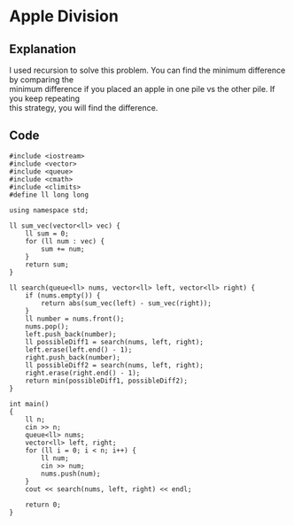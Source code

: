 # Apple Division
## Explanation
I used recursion to solve this problem. You can find the minimum difference by comparing the  
minimum difference if you placed an apple in one pile vs the other pile. If you keep repeating  
this strategy, you will find the difference.
## Code
    #include <iostream>
    #include <vector>
    #include <queue>
    #include <cmath>
    #include <climits>
    #define ll long long

    using namespace std;

    ll sum_vec(vector<ll> vec) {
        ll sum = 0;
        for (ll num : vec) {
            sum += num;
        }
        return sum;
    }

    ll search(queue<ll> nums, vector<ll> left, vector<ll> right) {
        if (nums.empty()) {
            return abs(sum_vec(left) - sum_vec(right));
        }
        ll number = nums.front();
        nums.pop();
        left.push_back(number);
        ll possibleDiff1 = search(nums, left, right);
        left.erase(left.end() - 1);
        right.push_back(number);
        ll possibleDiff2 = search(nums, left, right);
        right.erase(right.end() - 1);
        return min(possibleDiff1, possibleDiff2);
    }

    int main()
    {
        ll n;
        cin >> n;
        queue<ll> nums;
        vector<ll> left, right;
        for (ll i = 0; i < n; i++) {
            ll num;
            cin >> num;
            nums.push(num);
        }
        cout << search(nums, left, right) << endl;
        
        return 0;
    }